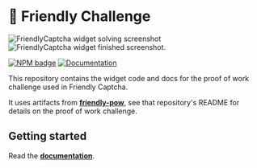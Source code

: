 # 🤖 Friendly Challenge

![FriendlyCaptcha widget solving screenshot](https://i.imgur.com/BNRdsxS.png) ![FriendlyCaptcha widget finished screenshot](https://i.imgur.com/HlMY7QM.png).


[![NPM badge](https://img.shields.io/npm/v/friendly-challenge)](https://www.npmjs.com/package/friendly-challenge) [![Documentation](https://img.shields.io/badge/Read%20the-documentation-1abc9c.svg)](https://docs.friendlycaptcha.com)

This repository contains the widget code and docs for the proof of work challenge used in Friendly Captcha.

It uses artifacts from [**friendly-pow**](https://github.com/gzuidhof/friendly-pow), see that repository's README for details on the proof of work challenge.

## Getting started
Read the [**documentation**](https://docs.friendlycaptcha.com).
